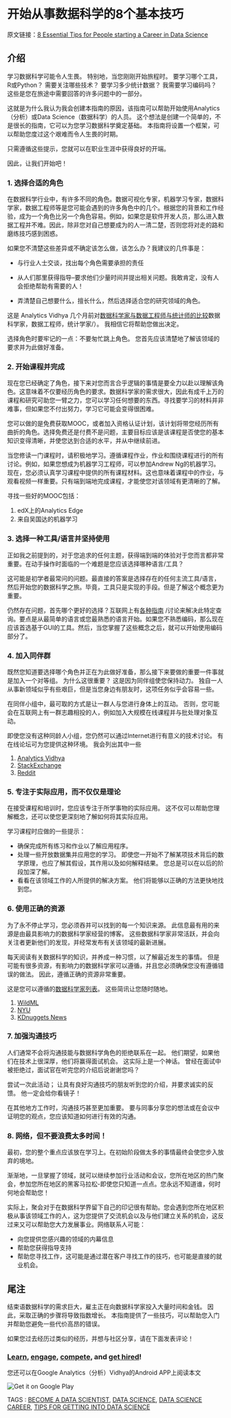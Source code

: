 # 开始从事数据科学的8个基本技巧

原文链接：[8 Essential Tips for People starting a Career in Data Science](https://www.analyticsvidhya.com/blog/2017/10/tips-people-starting-career-data-science/?from=hackcv&hmsr=hackcv.com&utm_medium=hackcv.com&utm_source=hackcv.com)

## 介绍

学习数据科学可能令人生畏。 特别地，当您刚刚开始旅程时。 要学习哪个工具，R或Python？ 需要关注哪些技术？ 要学习多少统计数据？ 我需要学习编码吗？ 这些是您在旅途中需要回答的许多问题中的一部分。

这就是为什么我认为我会创建本指南的原因，该指南可以帮助开始使用Analytics（分析）或Data Science（数据科学）的人员。 这个想法是创建一个简单的，不是很长的指南，它可以为您学习数据科学奠定基础。 本指南将设置一个框架，可以帮助您度过这个艰难而令人生畏的时期。

 

只需遵循这些提示，您就可以在职业生涯中获得良好的开端。

因此，让我们开始吧！

 

### 1. 选择合适的角色

在数据科学行业中，有许多不同的角色。数据可视化专家，机器学习专家，数据科学家，数据工程师等是您可能会遇到的许多角色中的几个。根据您的背景和工作经验，成为一个角色比另一个角色容易。例如，如果您是软件开发人员，那么进入数据工程并不难。因此，除非您对自己想要成为的人一清二楚，否则您将对走的路和磨练技巧感到困惑。

如果您不清楚这些差异或不确定该怎么做，该怎么办？我建议的几件事是：

- 与行业人士交谈，找出每个角色需要承担的责任

- 从人们那里获得指导–要求他们少量时间并提出相关问题。我敢肯定，没有人会拒绝帮助有需要的人！
- 弄清楚自己想要什么，擅长什么，然后选择适合您的研究领域的角色。

这是 Analytics Vidhya 几个月前对[数据科学家与数据工程师与统计师的比较](https://www.analyticsvidhya.com/blog/2015/10/job-comparison-data-scientist-data-engineer-statistician/)数据科学家，数据工程师，统计学家/）。 我相信它将帮助您做出决定。

选择角色时要牢记的一点：不要匆忙跳上角色。 您首先应该清楚地了解该领域的要求并为此做好准备。

 

### 2. 开始课程并完成

现在您已经确定了角色，接下来对您而言合乎逻辑的事情是要全力以赴以理解该角色。这意味着不仅要经历角色的要求。数据科学家的需求很大，因此有成千上万的课程和研究可助您一臂之力，您可以学习任何想要的东西。寻找要学习的材料并非难事，但如果您不付出努力，学习它可能会变得很困难。

您可以做的是免费获取MOOC，或者加入资格认证计划，该计划将带您经历所有曲折的角色。选择免费还是付费不是问题，主要目标应该是该课程是否使您的基本知识变得清晰，并使您达到合适的水平，并从中继续前进。

当您修读一门课程时，请积极地学习。遵循课程作业，作业和围绕课程进行的所有讨论。例如，如果您想成为机器学习工程师，可以参加Andrew Ng的机器学习。现在，您必须认真学习课程中提供的所有课程材料。这也意味着课程中的作业，与观看视频一样重要。只有端到端地完成课程，才能使您对该领域有更清晰的了解。

寻找一些好的MOOC包括：

1. edX上的Analytics Edge
2. 来自吴国达的机器学习

 

### 3. 选择一种工具/语言并坚持使用

正如我之前提到的，对于您追求的任何主题，获得端到端的体验对于您而言都非常重要。在动手操作时面临的一个难题是您应该选择哪种语言/工具？

这可能是初学者最常问的问题。最直接的答案是选择存在的任何主流工具/语言，然后开始您的数据科学之旅。毕竟，工具只是实现的手段。但是了解这个概念更为重要。

仍然存在问题，首先哪个更好的选择？互联网上有[各种指南](https://www.analyticsvidhya.com/blog/2017/09/sas-vs-vs-python-tool-learn/) /讨论来解决此特定查询。要点是从最简单的语言或您最熟悉的语言开始。如果您不熟悉编码，那么现在应该首选基于GUI的工具。然后，当您掌握了这些概念之后，就可以开始使用编码部分了。



### 4. 加入同伴群

既然您知道要选择哪个角色并正在为此做好准备，那么接下来要做的重要一件事就是加入一个对等组。 为什么这很重要？ 这是因为同伴组使您保持动力。 独自一人从事新领域似乎有些艰巨，但是当您身边有朋友时，这项任务似乎会容易一些。

在同伴小组中，最可取的方式是让一群人与您进行身体上的互动。 否则，您可能会在互联网上有一群志趣相投的人，例如加入大规模在线课程并与批处理对象互动。

即使您没有这种同龄人小组，您仍然可以通过Internet进行有意义的技术讨论。 有在线论坛可为您提供这种环境。 我会列出其中一些

1. [Analytics Vidhya](https://discuss.analyticsvidhya.com/)
2. [StackExchange](https://stackexchange.com/)
3. [Reddit](https://www.reddit.com/)

 

### 5. 专注于实际应用，而不仅仅是理论

在接受课程和培训时，您应该专注于所学事物的实际应用。 这不仅可以帮助您理解概念，还可以使您更深刻地了解如何将其实际应用。

学习课程时应做的一些提示：

- 确保完成所有练习和作业以了解应用程序。
- 处理一些开放数据集并应用您的学习。 即使您一开始不了解某项技术背后的数学原理，也应了解其假设，其作用以及如何解释结果。 您总是可以在以后的阶段加深了解。
- 看看在该领域工作的人所提供的解决方案。 他们将能够以正确的方法更快地找到您。



### 6. 使用正确的资源

为了永不停止学习，您必须吞并可以找到的每一个知识来源。 此信息最有用的来源是由最具影响力的数据科学家经营的博客。 这些数据科学家非常活跃，并会向关注者更新他们的发现，并经常发布有关该领域的最新进展。

每天阅读有关数据科学的知识，并养成一种习惯，以了解最近发生的事情。 但是可能有很多资源，有影响力的数据科学家可以遵循，并且您必须确保您没有遵循错误的做法。 因此，遵循正确的资源非常重要。

这是您可以遵循的[数据科学家列表](https://www.analyticsvidhya.com/blog/2015/09/ultimate-data-scientists-world-today/)。 这些简讯让您随时随地。

1. [WildML](http://www.wildml.com/)
2. [NYU](https://cds.nyu.edu/newsletter/)
3. [KDnuggets News](http://www.kdnuggets.com/)

 

### 7. 加强沟通技巧

人们通常不会将沟通技能与数据科学角色的拒绝联系在一起。 他们期望，如果他们在技术上很深厚，他们将赢得面试机会。 这实际上是一个神话。 曾经在面试中被拒绝过，面试官在听完您的介绍后说谢谢您吗？

尝试一次此活动； 让具有良好沟通技巧的朋友听到您的介绍，并要求诚实的反馈。 他一定会给你看镜子！

在其他地方工作时，沟通技巧甚至更加重要。 要与同事分享您的想法或在会议中证明您的观点，您应该知道如何进行有效的沟通。



### 8. 网络，但不要浪费太多时间！

最初，您的整个重点应该放在学习上。在初始阶段做太多的事情最终会使您步入放弃的境地。

渐渐地，一旦掌握了领域，就可以继续参加行业活动和会议，您所在地区的热门聚会，参加您所在地区的黑客马拉松-即使您只知道一点点。您永远不知道谁，何时何地会帮助您！

实际上，聚会对于在数据科学界留下自己的印记很有帮助。您会遇到您所在地区积极从事该领域工作的人，这为您提供了交流机会以及与他们建立关系的机会，这反过来又可以帮助您大力发展事业。网络联系人可能：

- 向您提供您感兴趣的领域的内幕信息
- 帮助您获得指导支持
- 帮助您寻找工作，这可能是通过潜在客户寻找工作的技巧，也可能是直接的就业机会。



## 尾注

结束语数据科学的需求巨大，雇主正在向数据科学家投入大量时间和金钱。 因此，采取正确的步骤将导致指数增长。 本指南提供了一些技巧，可以帮助您入门并帮助您避免一些代价高昂的错误。

如果您过去经历过类似的经历，并想与社区分享，请在下面发表评论！

### [Learn](https://www.analyticsvidhya.com/blog), [engage,](https://discuss.analyticsvidhya.com/) [compete,](https://datahack.analyticsvidhya.com/) and [get hired](https://www.analyticsvidhya.com/jobs/#/user/)!

您还可以在Google Analytics（分析）Vidhya的Android APP上阅读本文

 

![Get it on Google Play](https://play.google.com/intl/en_us/badges/images/generic/en_badge_web_generic.png)



TAGS : [BECOME A DATA SCIENTIST](https://www.analyticsvidhya.com/blog/tag/become-a-data-scientist/), [DATA SCIENCE](https://www.analyticsvidhya.com/blog/tag/data-science/), [DATA SCIENCE CAREER](https://www.analyticsvidhya.com/blog/tag/data-science-career/), [TIPS FOR GETTING INTO DATA SCIENCE](https://www.analyticsvidhya.com/blog/tag/tips-for-getting-into-data-science/)